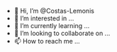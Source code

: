 - 👋 Hi, I’m @Costas-Lemonis
- 👀 I’m interested in ...
- 🌱 I’m currently learning ...
- 💞️ I’m looking to collaborate on ...
- 📫 How to reach me ...

<!---
Costas-Lemonis/Costas-Lemonis is a ✨ special ✨ repository because its `README.md` (this file) appears on your GitHub profile.
You can click the Preview link to take a look at your changes.
--->
